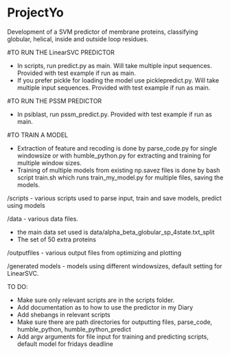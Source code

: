 # ProjectYo
Development of a SVM predictor of membrane proteins, classifying globular, helical, inside and outside loop residues.

#TO RUN THE LinearSVC PREDICTOR
 - In scripts, run predict.py as main. Will take multiple input sequences. Provided with test example if run as main.
 - If you prefer pickle for loading the model use picklepredict.py. Will take multiple input sequences. Provided with test example if run as main. 

#TO RUN THE PSSM PREDICTOR
 - In psiblast, run pssm_predict.py. Provided with test example if run as main. 

#TO TRAIN A MODEL
 - Extraction of feature and recoding is done by parse_code.py for single windowsize or with humble_python.py for extracting and training for multiple window sizes.  
 - Training of multiple models from existing np.savez files is done by bash script train.sh which runs train_my_model.py for multiple files, saving the models.

/scripts - various scripts used to parse input, train and save models, predict using models

/data - various data files.
 - the main data set used is data/alpha_beta_globular_sp_4state.txt_split
 - The set of 50 extra proteins 

/outputfiles - various output files from optimizing and plotting 

/generated models - models using different windowsizes, default setting for LinearSVC. 


TO DO:
  - Make sure only relevant scripts are in the scripts folder.
  - Add documentation as to how to use the predictor in my Diary
  - Add shebangs in relevant scripts
  - Make sure there are path directories for outputting files, parse_code, humble_python, humble_python_predict 
  - Add argv arguments for file input for training and predicting scripts, default model for fridays deadline 
